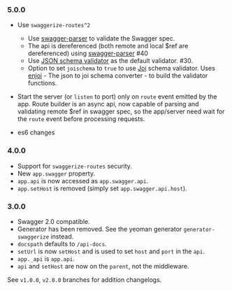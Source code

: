 ### 5.0.0

* Use `swaggerize-routes^2`
    - Use [swagger-parser](https://github.com/BigstickCarpet/swagger-parser) to validate the Swagger spec.
    - The api is dereferenced (both remote and local $ref are dereferenced) using [swagger-parser](https://github.com/BigstickCarpet/swagger-parser) #40
    - Use [JSON schema validator](https://github.com/mafintosh/is-my-json-valid) as the default validator. #30.
    - Option to set `joischema` to `true` to use [Joi](https://github.com/hapijs/joi) schema validator. Uses [enjoi](https://github.com/tlivings/enjoi) - The json to joi schema converter - to build the validator functions.

* Start the server (or `listen` to port) only on `route` event emitted by the app. Route builder is an async api, now capable of parsing and validating remote $ref in swagger spec, so the app/server need wait for the `route` event before processing requests.

* es6 changes

### 4.0.0

* Support for `swaggerize-routes` security.
* New `app.swagger` property.
* `app.api` is now accessed as `app.swagger.api`.
* `app.setHost` is removed (simply set `app.swagger.api.host`).

### 3.0.0

* Swagger 2.0 compatible.
* Generator has been removed. See the yeoman generator `generator-swaggerize` instead.
* `docspath` defaults to `/api-docs`.
* `setUrl` is now `setHost` and is used to set `host` and `port` in the `api`.
* `app._api` is `app.api`.
* `api` and `setHost` are now on the `parent`, not the middleware.

See `v1.0.0`, `v2.0.0` branches for addition changelogs.
